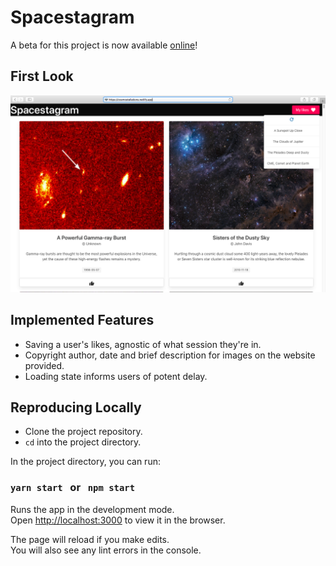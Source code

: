 # Spacestagram

A beta for this project is now available [online](https://cosmostellations.netlify.app/)!

## First Look

![alt text](spacestagram.png)

## Implemented Features

- Saving a user's likes, agnostic of what session they're in.
- Copyright author, date and brief description for images on the website provided.
- Loading state informs users of potent delay.

## Reproducing Locally

- Clone the project repository.
- `cd` into the project directory.

In the project directory, you can run:

### `yarn start` &nbsp; or &nbsp; `npm start`

Runs the app in the development mode.\
Open [http://localhost:3000](http://localhost:3000) to view it in the browser.

The page will reload if you make edits.\
You will also see any lint errors in the console.

